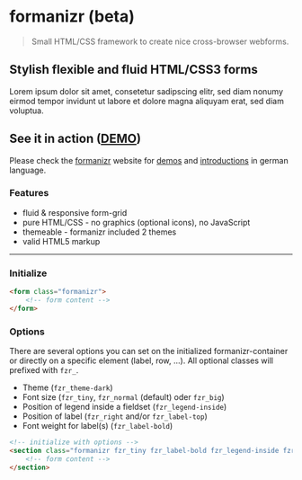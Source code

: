 # formanizr (beta)

> Small HTML/CSS framework to create nice cross-browser webforms.

## Stylish flexible and fluid HTML/CSS3 forms
Lorem ipsum dolor sit amet, consetetur sadipscing elitr, sed diam nonumy eirmod tempor invidunt ut labore et dolore magna aliquyam erat, sed diam voluptua.

## See it in action ([DEMO](http://formanizr.firchow.net/beispiele.php))
Please check the [formanizr](http://formanizr.firchow.net) website for [demos](http://formanizr.firchow.net/beispiele.php) and [introductions](http://formanizr.firchow.net/dokumentation.php) in german language.

### Features
- fluid & responsive form-grid
- pure HTML/CSS - no graphics (optional icons), no JavaScript
- themeable - formanizr included 2 themes
- valid HTML5 markup

---

### Initialize

```html
<form class="formanizr">
    <!-- form content -->
</form>
```

### Options
There are several options you can set on the initialized formanizr-container or directly on a specific element (label, row, ...). All optional classes will prefixed with `fzr_`.

- Theme (`fzr_theme-dark`)
- Font size (`fzr_tiny`, `fzr_normal` (default) oder `fzr_big`)
- Position of legend inside a fieldset (`fzr_legend-inside`)
- Position of label (`fzr_right` and/or `fzr_label-top`)
- Font weight for label(s) (`fzr_label-bold`)

```html
<!-- initialize with options -->
<section class="formanizr fzr_tiny fzr_label-bold fzr_legend-inside fzr_theme-dark">
    <!-- form content -->
</section>
```
